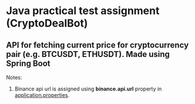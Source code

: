 # Java practical test assignment (CryptoDealBot)

## API for fetching current price for cryptocurrency pair (e.g. BTCUSDT, ETHUSDT). Made using Spring Boot

Notes:
1. Binance api url is assigned using **binance.api.url** property in [application.properties](src/main/resources/application.properties).
